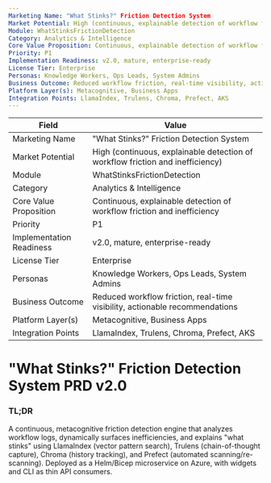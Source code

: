 ```yaml
---
Marketing Name: "What Stinks?" Friction Detection System
Market Potential: High (continuous, explainable detection of workflow friction and inefficiency)
Module: WhatStinksFrictionDetection
Category: Analytics & Intelligence
Core Value Proposition: Continuous, explainable detection of workflow friction and inefficiency
Priority: P1
Implementation Readiness: v2.0, mature, enterprise-ready
License Tier: Enterprise
Personas: Knowledge Workers, Ops Leads, System Admins
Business Outcome: Reduced workflow friction, real-time visibility, actionable recommendations
Platform Layer(s): Metacognitive, Business Apps
Integration Points: LlamaIndex, Trulens, Chroma, Prefect, AKS
---
```


| Field                   | Value                                                                 |
|------------------------|-----------------------------------------------------------------------|
| Marketing Name         | "What Stinks?" Friction Detection System                              |
| Market Potential       | High (continuous, explainable detection of workflow friction and inefficiency) |
| Module                 | WhatStinksFrictionDetection                                           |
| Category               | Analytics & Intelligence                                              |
| Core Value Proposition | Continuous, explainable detection of workflow friction and inefficiency |
| Priority               | P1                                                                    |
| Implementation Readiness| v2.0, mature, enterprise-ready                                        |
| License Tier           | Enterprise                                                            |
| Personas               | Knowledge Workers, Ops Leads, System Admins                            |
| Business Outcome       | Reduced workflow friction, real-time visibility, actionable recommendations |
| Platform Layer(s)      | Metacognitive, Business Apps                                          |
| Integration Points     | LlamaIndex, Trulens, Chroma, Prefect, AKS                              |

# "What Stinks?" Friction Detection System PRD v2.0

### TL;DR

A continuous, metacognitive friction detection engine that analyzes workflow logs, dynamically surfaces inefficiencies, and explains "what stinks" using LlamaIndex (vector pattern search), Trulens (chain-of-thought capture), Chroma (history tracking), and Prefect (automated scanning/re-scanning). Deployed as a Helm/Bicep microservice on Azure, with widgets and CLI as thin API consumers. 
